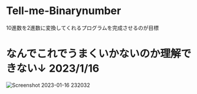 # Tell-me-Binarynumber
10進数を2進数に変換してくれるプログラムを完成させるのが目標

# なんでこれでうまくいかないのか理解できない↓ 2023/1/16
![Screenshot 2023-01-16 232032](https://user-images.githubusercontent.com/86777445/212699933-879fc02b-486d-4b81-bbb8-694f8aa7ae6d.jpg)

